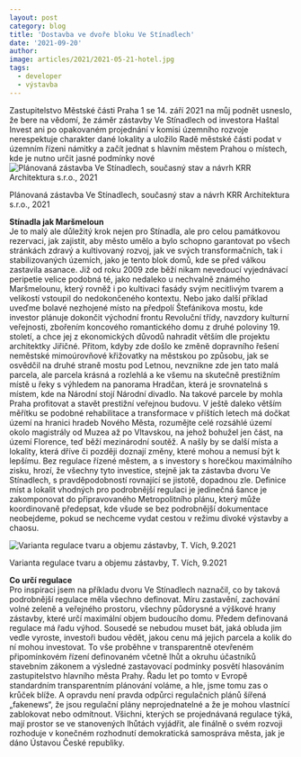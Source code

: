 ```yaml
---
layout: post
category: blog
title: 'Dostavba ve dvoře bloku Ve Stínadlech'
date: '2021-09-20'
author: 
image: articles/2021/2021-05-21-hotel.jpg
tags:
  - developer
  - výstavba
---
```


Zastupitelstvo Městské části Praha 1 se 14. září 2021 na můj podnět usneslo, že bere na vědomí, že záměr zástavby Ve Stínadlech od investora Haštal Invest ani po opakovaném projednání v komisi územního rozvoje nerespektuje charakter dané lokality a uložilo Radě městské části podat v územním řízeni námitky a začít jednat s hlavním městem Prahou o místech, kde je nutno určit jasné podmínky nové 
![Plánovaná zástavba Ve Stínadlech, současný stav a návrh KRR Architektura s.r.o., 2021](https://blog.aktualne.cz/media/658/20210920-c649.%20jpg.jpg "Plánovaná zástavba Ve Stínadlech, současný stav a návrh KRR Architektura s.r.o., 2021")

Plánovaná zástavba Ve Stínadlech, současný stav a návrh KRR Architektura s.r.o., 2021

  
  
**Stínadla jak Maršmeloun**  
Je to malý ale důležitý krok nejen pro Stínadla, ale pro celou památkovou rezervaci, jak zajistit, aby město umělo a bylo schopno garantovat po všech stránkách zdravý a kultivovaný rozvoj, jak ve svých transformačních, tak i stabilizovaných územích, jako je tento blok domů, kde se před válkou zastavila asanace. Již od roku 2009 zde běží nikam nevedoucí vyjednávací peripetie velice podobná té, jako nedaleko u nechvalně známého Maršmelounu, který rovněž i po kultivaci fasády svým necitlivým tvarem a velikostí vstoupil do nedokončeného kontextu. Nebo jako další příklad uveďme bolavé nezhojené místo na předpolí Štefánikova mostu, kde investor plánuje dokončit východní frontu Revoluční třídy, navzdory kulturní veřejnosti, zbořením koncového romantického domu z druhé poloviny 19. století, a chce jej z ekonomických důvodů nahradit větším dle projektu architektky Jiřičné. Přitom, kdyby zde došlo ke změně dopravního řešení neměstské mimoúrovňové křižovatky na městskou po způsobu, jak se osvědčil na druhé straně mostu pod Letnou, nevznikne zde jen tato malá parcela, ale parcela krásná a rozlehlá a ke všemu na skutečně prestižním místě u řeky s výhledem na panorama Hradčan, která je srovnatelná s místem, kde na Národní stojí Národní divadlo. Na takové parcele by mohla Praha profitovat a stavět prestižní veřejnou budovu. V ještě daleko větším měřítku se podobné rehabilitace a transformace v příštích letech má dočkat území na hranici hradeb Nového Města, rozumějte celé rozsáhlé území okolo magistrály od Muzea až po Vltavskou, na jehož bohužel jen část, na území Florence, teď běží mezinárodní soutěž. A našly by se další místa a lokality, která dříve či později doznají změny, které mohou a nemusí být k lepšímu. Bez regulace řízené městem, a s investory s horečkou maximálního zisku, hrozí, že všechny tyto investice, stejně jak ta zástavba dvoru Ve Stínadlech, s pravděpodobností rovnající se jistotě, dopadnou zle. Definice míst a lokalit vhodných pro podrobnější regulaci je jedinečná šance je zakomponovat do připravovaného Metropolitního plánu, který může koordinovaně předepsat, kde všude se bez podrobnější dokumentace neobejdeme, pokud se nechceme vydat cestou v režimu divoké výstavby a chaosu.  
  
  

![Varianta regulace tvaru a objemu zástavby, T. Vích, 9.2021](https://blog.aktualne.cz/media/658/20210920-b.jpg649.jpg "Varianta regulace tvaru a objemu zástavby, T. Vích, 9.2021")

Varianta regulace tvaru a objemu zástavby, T. Vích, 9.2021

  
**Co určí regulace**  
Pro inspiraci jsem na příkladu dvoru Ve Stínadlech naznačil, co by taková podrobnější regulace měla všechno definovat. Míru zastavění, zachování volné zeleně a veřejného prostoru, všechny půdorysné a výškové hrany zástavby, které určí maximální objem budoucího domu. Předem definovaná regulace má řadu výhod. Sousedé se nebudou muset bát, jaká obluda jim vedle vyroste, investoři budou vědět, jakou cenu má jejich parcela a kolik do ní mohou investovat. To vše proběhne v transparentně otevřeném připomínkovém řízení definovaném včetně lhůt a okruhu účastníků stavebním zákonem a výsledné zastavovací podmínky posvětí hlasováním zastupitelstvo hlavního města Prahy. Řadu let po tomto v Evropě standardním transparentním plánování voláme, a hle, jsme tomu zas o krůček blíže. A opravdu není pravda odpůrci regulačních plánů šířená „fakenews“, že jsou regulační plány neprojednatelné a že je mohou vlastnící zablokovat nebo odmítnout. Všichni, kterých se projednávaná regulace týká, mají prostor se ve stanovených lhůtách vyjádřit, ale finálně o svém rozvoji rozhoduje v konečném rozhodnutí demokratická samospráva města, jak je dáno Ústavou České republiky.
